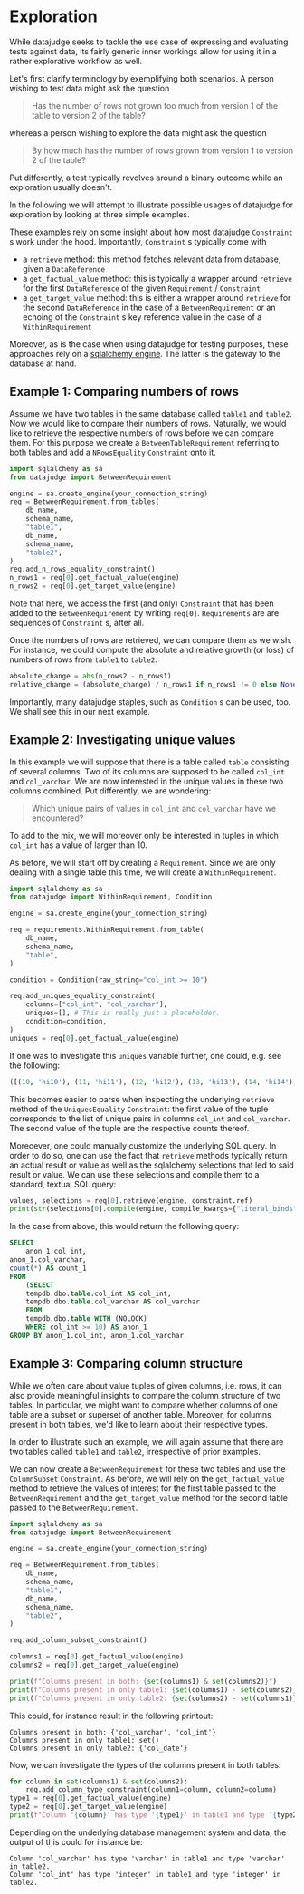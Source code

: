 # Exploration

While datajudge seeks to tackle the use case of expressing and evaluating tests against
data, its fairly generic inner workings allow for using it in a rather explorative
workflow as well.

Let's first clarify terminology by exemplifying both scenarios. A person wishing to test
data might ask the question

> Has the number of rows not grown too much from version 1 of the table to version 2 of the table?

whereas a person wishing to explore the data might ask the question

> By how much has the number of rows grown from version 1 to version 2 of the table?

Put differently, a test typically revolves around a binary outcome while an exploration
usually doesn't.

In the following we will attempt to illustrate possible usages of datajudge for
exploration by looking at three simple examples.

These examples rely on some insight about how most datajudge ``Constraint`` s work under
the hood. Importantly, ``Constraint`` s typically come with

* a ``retrieve`` method: this method fetches relevant data from database, given a
  ``DataReference``
* a ``get_factual_value`` method: this is typically a wrapper around ``retrieve`` for the
  first ``DataReference`` of the given ``Requirement`` / ``Constraint``
* a ``get_target_value`` method: this is either a wrapper around ``retrieve`` for the
  second ``DataReference`` in the case of a ``BetweenRequirement`` or an echoing of the
  ``Constraint`` s key reference value in the case of a ``WithinRequirement``

Moreover, as is the case when using datajudge for testing purposes, these approaches rely
on a [sqlalchemy engine](ttps://docs.sqlalchemy.org/en/14/core/connections.html). The
latter is the gateway to the database at hand.

## Example 1: Comparing numbers of rows

Assume we have two tables in the same database called ``table1`` and ``table2``. Now we
would like to compare their numbers of rows. Naturally, we would like to retrieve
the respective numbers of rows before we can compare them. For this purpose we create
a ``BetweenTableRequirement`` referring to both tables and add a ``NRowsEquality``
``Constraint`` onto it.

```python
import sqlalchemy as sa
from datajudge import BetweenRequirement

engine = sa.create_engine(your_connection_string)
req = BetweenRequirement.from_tables(
    db_name,
    schema_name,
    "table1",
    db_name,
    schema_name,
    "table2",
)
req.add_n_rows_equality_constraint()
n_rows1 = req[0].get_factual_value(engine)
n_rows2 = req[0].get_target_value(engine)
```

Note that here, we access the first (and only) ``Constraint`` that has been added to the
``BetweenRequirement`` by writing ``req[0]``. ``Requirements`` are are sequences of
``Constraint`` s, after all.

Once the numbers of rows are retrieved, we can compare them as we wish. For instance, we
could compute the absolute and relative growth (or loss) of numbers of rows from
``table1`` to ``table2``:

```python
absolute_change = abs(n_rows2 - n_rows1)
relative_change = (absolute_change) / n_rows1 if n_rows1 != 0 else None
```

Importantly, many datajudge staples, such as ``Condition`` s can be used, too. We shall see
this in our next example.

## Example 2: Investigating unique values

In this example we will suppose that there is a table called ``table`` consisting of
several columns. Two of its columns are supposed to be called ``col_int`` and
``col_varchar``. We are now interested in the unique values in these two columns combined.
Put differently, we are wondering:

> Which unique pairs of values in ``col_int`` and ``col_varchar`` have we encountered?

To add to the mix, we will moreover only be interested in tuples in which ``col_int`` has a
value of larger than 10.

As before, we will start off by creating a ``Requirement``. Since we are only dealing with
a single table this time, we will create a ``WithinRequirement``.

```python
import sqlalchemy as sa
from datajudge import WithinRequirement, Condition

engine = sa.create_engine(your_connection_string)

req = requirements.WithinRequirement.from_table(
    db_name,
    schema_name,
    "table",
)

condition = Condition(raw_string="col_int >= 10")

req.add_uniques_equality_constraint(
    columns=["col_int", "col_varchar"],
    uniques=[], # This is really just a placeholder.
    condition=condition,
)
uniques = req[0].get_factual_value(engine)
```

If one was to investigate this ``uniques`` variable further, one could, e.g. see the
following:

```python
([(10, 'hi10'), (11, 'hi11'), (12, 'hi12'), (13, 'hi13'), (14, 'hi14'), (15, 'hi15'), (16, 'hi16'), (17, 'hi17'), (18, 'hi18'), (19, 'hi19')], [1, 100, 12, 1, 7, 8, 1, 1, 1337, 1])
```

This becomes easier to parse when inspecting the underlying ``retrieve`` method of the
``UniquesEquality`` ``Constraint``: the first value of the tuple corresponds to the list
of unique pairs in columns ``col_int`` and ``col_varchar``. The second value of the tuple
are the respective counts thereof.

Moreoever, one could manually customize the underlying SQL query. In order to do so, one
can use the fact that ``retrieve`` methods typically return an actual result or value
as well as the sqlalchemy selections that led to said result or value. We can use these
selections and compile them to a standard, textual SQL query:

```python
values, selections = req[0].retrieve(engine, constraint.ref)
print(str(selections[0].compile(engine, compile_kwargs={"literal_binds": True}))
```

In the case from above, this would return the following query:

```sql
SELECT
    anon_1.col_int,
anon_1.col_varchar,
count(*) AS count_1
FROM
    (SELECT
    tempdb.dbo.table.col_int AS col_int,
    tempdb.dbo.table.col_varchar AS col_varchar
    FROM
    tempdb.dbo.table WITH (NOLOCK)
    WHERE col_int >= 10) AS anon_1
GROUP BY anon_1.col_int, anon_1.col_varchar
```

## Example 3: Comparing column structure

While we often care about value tuples of given columns, i.e. rows, it can also provide
meaningful insights to compare the column structure of two tables. In particular, we
might want to compare whether columns of one table are a subset or superset of another
table. Moreover, for columns present in both tables, we'd like to learn about their
respective types.

In order to illustrate such an example, we will again assume that there are two tables
called ``table1`` and ``table2``, irrespective of prior examples.

We can now create a ``BetweenRequirement`` for these two tables and use the
``ColumnSubset`` ``Constraint``. As before, we will rely on the ``get_factual_value``
method to retrieve the values of interest for the first table passed to the
``BetweenRequirement`` and the ``get_target_value`` method for the second table passed
to the ``BetweenRequirement``.

```python
import sqlalchemy as sa
from datajudge import BetweenRequirement

engine = sa.create_engine(your_connection_string)

req = BetweenRequirement.from_tables(
    db_name,
    schema_name,
    "table1",
    db_name,
    schema_name,
    "table2",
)

req.add_column_subset_constraint()

columns1 = req[0].get_factual_value(engine)
columns2 = req[0].get_target_value(engine)

print(f"Columns present in both: {set(columns1) & set(columns2)}")
print(f"Columns present in only table1: {set(columns1) - set(columns2)}")
print(f"Columns present in only table2: {set(columns2) - set(columns1)}")
```


This could, for instance result in the following printout:

```
Columns present in both: {'col_varchar', 'col_int'}
Columns present in only table1: set()
Columns present in only table2: {'col_date'}
```

Now, we can investigate the types of the columns present in both tables:

```python
for column in set(columns1) & set(columns2):
    req.add_column_type_constraint(column1=column, column2=column)
type1 = req[0].get_factual_value(engine)
type2 = req[0].get_target_value(engine)
print(f"Column '{column}' has type '{type1}' in table1 and type '{type2}' in table2.")
```

Depending on the underlying database management system and data, the output of this
could for instance be:

```
Column 'col_varchar' has type 'varchar' in table1 and type 'varchar' in table2.
Column 'col_int' has type 'integer' in table1 and type 'integer' in table2.
```
